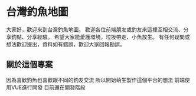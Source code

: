 # 台灣釣魚地圖
大家好，歡迎來到台灣釣魚地圖。
歡迎各位前端朋友或釣友來這裡互相交流、分享釣點、分享經驗。
希望大家能愛護環境，垃圾帶走、小魚放生。
有任何疑問或想法歡迎提出，資料如有錯誤，歡迎大家回報勘誤。

## 關於這個專案
因為喜歡釣魚也喜歡跟不同的釣友交流
所以開始萌生製作這個平台的想法
前端使用VUE進行開發
目前還在開發階段




